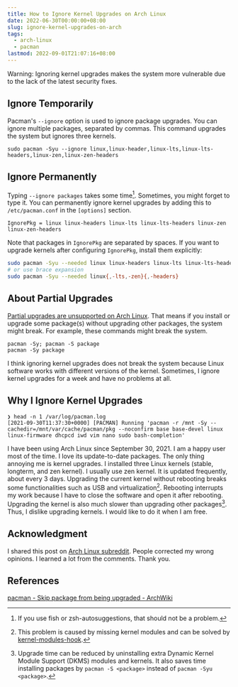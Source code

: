 ```yaml
---
title: How to Ignore Kernel Upgrades on Arch Linux
date: 2022-06-30T00:00:00+08:00
slug: ignore-kernel-upgrades-on-arch
tags:
  - arch-linux
  - pacman
lastmod: 2022-09-01T21:07:16+08:00
---
```


Warning: Ignoring kernel upgrades makes the system more vulnerable due to the lack of the latest security fixes.

## Ignore Temporarily

Pacman's `--ignore` option is used to ignore package upgrades. You can ignore multiple packages, separated by commas. This command upgrades the system but ignores three kernels.

```
sudo pacman -Syu --ignore linux,linux-header,linux-lts,linux-lts-headers,linux-zen,linux-zen-headers
```

## Ignore Permanently

Typing `--ignore packages` takes some time[^time]. Sometimes, you might forget to type it. You can permanently ignore kernel upgrades by adding this to `/etc/pacman.conf` in the `[options]` section.

[^time]: If you use fish or zsh-autosuggestions, that should not be a problem.

```
IgnorePkg = linux linux-headers linux-lts linux-lts-headers linux-zen linux-zen-headers
```

Note that packages in `IgnorePkg` are separated by spaces. If you want to upgrade kernels after configuring `IgnorePkg`, install them explicitly:
 
```bash
sudo pacman -Syu --needed linux linux-headers linux-lts linux-lts-headers linux-zen linux-zen-headers
# or use brace expansion
sudo pacman -Syu --needed linux{,-lts,-zen}{,-headers}
```

## About Partial Upgrades

[Partial upgrades are unsupported on Arch Linux](https://wiki.archlinux.org/title/System_maintenance#Partial_upgrades_are_unsupported). That means if you install or upgrade some package(s) without upgrading other packages, the system might break. For example, these commands might break the system.

```
pacman -Sy; pacman -S package
pacman -Sy package
```

I think ignoring kernel upgrades does not break the system because Linux software works with different versions of the kernel. Sometimes, I ignore kernel upgrades for a week and have no problems at all.

## Why I Ignore Kernel Upgrades

```
❯ head -n 1 /var/log/pacman.log
[2021-09-30T11:37:30+0000] [PACMAN] Running 'pacman -r /mnt -Sy --cachedir=/mnt/var/cache/pacman/pkg --noconfirm base base-devel linux linux-firmware dhcpcd iwd vim nano sudo bash-completion'
```

I have been using Arch Linux since September 30, 2021. I am a happy user most of the time. I love its update-to-date packages. The only thing annoying me is kernel upgrades. I installed three Linux kernels (stable, longterm, and zen kernel). I usually use zen kernel. It is updated frequently, about every 3 days. Upgrading the current kernel without rebooting breaks some functionalities such as USB and virtualization[^virtualization]. Rebooting interrupts my work because I have to close the software and open it after rebooting. Upgrading the kernel is also much slower than upgrading other packages[^packages]. Thus, I dislike upgrading kernels. I would like to do it when I am free.

[^virtualization]: This problem is caused by missing kernel modules and can be solved by [kernel-modules-hook](https://archlinux.org/packages/community/any/kernel-modules-hook/).

[^packages]: Upgrade time can be reduced by uninstalling extra Dynamic Kernel Module Support (DKMS) modules and kernels. It also saves time installing packages by `pacman -S <package>` instead of `pacman -Syu <package>`.

## Acknowledgment

I shared this post on [Arch Linux subreddit](https://www.reddit.com/r/archlinux/comments/x19ebv/how_to_ignore_kernel_upgrades_on_arch_linux/). People corrected my wrong opinions. I learned a lot from the comments. Thank you.

## References

[pacman - Skip package from being upgraded - ArchWiki](https://wiki.archlinux.org/title/Pacman#Skip_package_from_being_upgraded)
